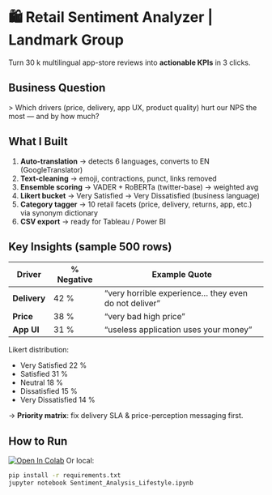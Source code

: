 # 🛍️ Retail Sentiment Analyzer | Landmark Group
Turn 30 k multilingual app-store reviews into **actionable KPIs** in 3 clicks.

## Business Question
&gt; Which drivers (price, delivery, app UX, product quality) hurt our NPS the most — and by how much?

## What I Built
1. **Auto-translation** → detects 6 languages, converts to EN (GoogleTranslator)  
2. **Text-cleaning** → emoji, contractions, punct, links removed  
3. **Ensemble scoring** → VADER + RoBERTa (twitter-base) → weighted avg  
4. **Likert bucket** → Very Satisfied → Very Dissatisfied (business language)  
5. **Category tagger** → 10 retail facets (price, delivery, returns, app, etc.) via synonym dictionary  
6. **CSV export** → ready for Tableau / Power BI

## Key Insights (sample 500 rows)
| Driver | % Negative | Example Quote |
|---|---|---|
| **Delivery** | 42 % | “very horrible experience… they even do not deliver” |
| **Price** | 38 % | “very bad high price” |
| **App UI** | 31 % | “useless application uses your money” |

Likert distribution:  
- Very Satisfied 22 %  
- Satisfied 31 %  
- Neutral 18 %  
- Dissatisfied 15 %  
- Very Dissatisfied 14 %  

→ **Priority matrix**: fix delivery SLA & price-perception messaging first.

## How to Run
[![Open In Colab](https://colab.research.google.com/assets/colab-badge.svg)](https://colab.research.google.com/github/VipulKumarDubey/retail-sentiment-analyzer/blob/main/Sentiment_Analysis_Lifestyle.ipynb)
Or local:
```bash
pip install -r requirements.txt
jupyter notebook Sentiment_Analysis_Lifestyle.ipynb

